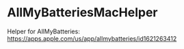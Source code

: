 # AllMyBatteriesMacHelper
Helper for AllMyBatteries: https://apps.apple.com/us/app/allmybatteries/id1621263412
